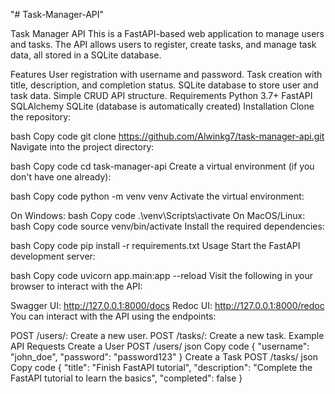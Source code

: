 "# Task-Manager-API" 


Task Manager API
This is a FastAPI-based web application to manage users and tasks. The API allows users to register, create tasks, and manage task data, all stored in a SQLite database.

Features
User registration with username and password.
Task creation with title, description, and completion status.
SQLite database to store user and task data.
Simple CRUD API structure.
Requirements
Python 3.7+
FastAPI
SQLAlchemy
SQLite (database is automatically created)
Installation
Clone the repository:

bash
Copy code
git clone https://github.com/Alwinkg7/task-manager-api.git
Navigate into the project directory:

bash
Copy code
cd task-manager-api
Create a virtual environment (if you don't have one already):

bash
Copy code
python -m venv venv
Activate the virtual environment:

On Windows:
bash
Copy code
.\venv\Scripts\activate
On MacOS/Linux:
bash
Copy code
source venv/bin/activate
Install the required dependencies:

bash
Copy code
pip install -r requirements.txt
Usage
Start the FastAPI development server:

bash
Copy code
uvicorn app.main:app --reload
Visit the following in your browser to interact with the API:

Swagger UI: http://127.0.0.1:8000/docs
Redoc UI: http://127.0.0.1:8000/redoc
You can interact with the API using the endpoints:

POST /users/: Create a new user.
POST /tasks/: Create a new task.
Example API Requests
Create a User
POST /users/
json
Copy code
{
  "username": "john_doe",
  "password": "password123"
}
Create a Task
POST /tasks/
json
Copy code
{
  "title": "Finish FastAPI tutorial",
  "description": "Complete the FastAPI tutorial to learn the basics",
  "completed": false
}